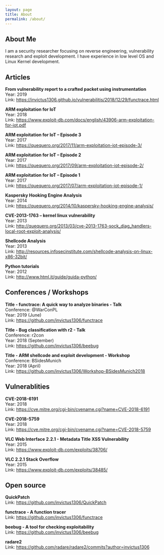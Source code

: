 ```yaml
---
layout: page
title: About
permalink: /about/
---
```


## About Me

I am a security researcher focusing on reverse engineering, vulnerability research and exploit development. I have experience in low level OS and Linux Kernel development.

## Articles

__From vulnerability report to a crafted packet using instrumentation__<br/>
Year: 2019<br/>
Link: https://invictus1306.github.io/vulnerabilitis/2018/12/29/functrace.html<br/>

__ARM exploitation for IoT__<br/>
Year: 2018<br/>
Link: https://www.exploit-db.com/docs/english/43906-arm-exploitation-for-iot.pdf<br/>

__ARM exploitation for IoT – Episode 3__<br/>
Year: 2017<br/>
Link: https://quequero.org/2017/11/arm-exploitation-iot-episode-3/<br/>

__ARM exploitation for IoT – Episode 2__<br/>
Year: 2017<br/>
Link: https://quequero.org/2017/09/arm-exploitation-iot-episode-2/<br/>

__ARM exploitation for IoT – Episode 1__<br/>
Year: 2017<br/>
Link: https://quequero.org/2017/07/arm-exploitation-iot-episode-1/<br/>

__Kaspersky Hooking Engine Analysis__<br/>
Year: 2014<br/>
Link: https://quequero.org/2014/10/kaspersky-hooking-engine-analysis/<br/>

__CVE-2013-1763 – kernel linux vulnerability__<br/>
Year: 2013<br/>
Link: http://quequero.org/2013/03/cve-2013-1763-sock_diag_handlers-local-root-exploit-analysis/<br/>

__Shellcode Analysis__<br/>
Year: 2013<br/>
Link: http://resources.infosecinstitute.com/shellcode-analysis-on-linux-x86-32bit/<br/>

__Python tutorials__<br/>
Year: 2012<br/>
Link: http://www.html.it/guide/guida-python/<br/>

## Conferences / Workshops
__Title - functrace: A quick way to analyze binaries - Talk__<br/>
Conference: @WarConPL<br/>
Year: 2019 (June)<br/>
Link: https://github.com/invictus1306/functrace<br/>

__Title - Bug classification with r2 - Talk__<br/>
Conference: r2con<br/>
Year: 2018 (September)<br/>
Link: https://github.com/invictus1306/beebug<br/>

__Title - ARM shellcode and exploit development - Workshop__<br/>
Conference: BSidesMunich<br/>
Year: 2018 (April)<br/>
Link: https://github.com/invictus1306/Workshop-BSidesMunich2018<br/>


## Vulnerablities

__CVE-2018-6191__<br/>
Year: 2018<br/>
Link: https://cve.mitre.org/cgi-bin/cvename.cgi?name=CVE-2018-6191<br/>

__CVE-2018-5759__<br/>
Year: 2018<br/>
Link: https://cve.mitre.org/cgi-bin/cvename.cgi?name=CVE-2018-5759<br/>

__VLC Web Interface 2.2.1 - Metadata Title XSS Vulnerability__<br/>
Year: 2015<br/>
Link: https://www.exploit-db.com/exploits/38706/<br/>

__VLC 2.2.1 Stack Overflow__<br/>
Year: 2015<br/>
Link: https://www.exploit-db.com/exploits/38485/<br/>

## Open source
__QuickPatch__<br/>
Link: https://github.com/invictus1306/QuickPatch<br/>

__functrace - A function tracer__<br/>
Link: https://github.com/invictus1306/functrace<br/>

__beebug - A tool for checking exploitability__<br/>
Link: https://github.com/invictus1306/beebug<br/>

__radare2__<br/>
Link: https://github.com/radare/radare2/commits?author=invictus1306<br/>
